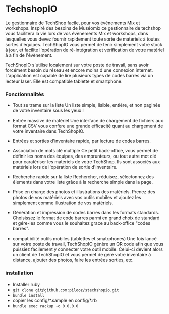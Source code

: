 TechshopIO
==========

Le gestionnaire de TechShop facile, pour vos évènements Mix et workshops.
Inspiré des besoins de Muséomix ce gestionnaire de techshop vous facilitera la vie lors de vos évènements Mix et workshops, dans lesquelles vous devez fournir rapidement toute sorte de matériels à toutes sortes d'équipes.
TechShopIO vous permet de tenir simplement votre stock à jour, et facilite l'opération de ré-intégration et vérification de votre matériel à a fin de l'évènement.

TechShopIO s'utilise localement sur votre poste de travail, sans avoir forcément besoin du réseau et encore moins d'une connexion internet.
L'application est capable de lire plusieurs types de codes barres via un lecteur laser.
Elle est compatible tablette et smartphone.

### Fonctionnalités
- Tout se trame sur la liste 
	Un liste simple, lisible, entière, et non paginée de votre inventaire sous les yeux !

- Entrée massive de matériel
	Une interface de chargement de fichiers aux format CSV vous confère une grande efficacité quant au chargement de votre inventaire dans TechShopIO.

- Entrées et sorties d'inventaire rapide, par lecture de codes barres.
- Association de mots clé multiple
	Ce petit back-office, vous permet de définir les noms des équipes, des emprunteurs, ou tout autre mot clé pour caratériser les matériels de votre TechShop. Ils sont associés aux matériels lors de l'opération de sortie d'inventaire.

- Recherche rapide sur la liste
	Rechercher, réduisez, sélectonnez des élements dans votre liste grâce à la recherche simple dans la page.

- Prise en charge des photos et illustrations des matériels.
	Prenez des photos de vos matériels avec vos outils mobiles et ajoutez les simplement comme illustration de vos matériels.

- Génération et impression de codes barres dans les formats standards.
	Choisissez le format de code barres parmi en grand choix de standard et gére-les comme vous le souhaitez grace au back-office "codes barres".

- compatibilité outils mobiles (tablettes et smatrphones)
	Une fois lancé sur votre poste de travail, TechShopIO génère un QR code afin que vous puissiez facilement y connecter votre outil mobile.
	Celui-ci devient alors un client de TechShopIO et vous permet de géré votre inventaire à distance, ajouter des photos, faire les entrées sorties, etc.

### installation

- Installer ruby
- `git clone git@github.com:pilooz/stechshopio.git`
- `bundle install`
- copier les config/\*.sample en config/\*.rb
- `bundle exec rackup -o 0.0.0.0`

